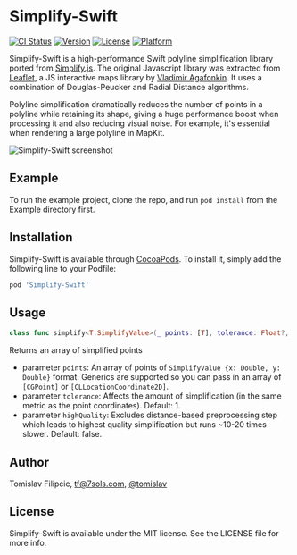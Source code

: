 # Simplify-Swift

[![CI Status](https://img.shields.io/travis/tomislav/Simplify-Swift.svg?style=flat)](https://travis-ci.org/tomislav/Simplify-Swift)
[![Version](https://img.shields.io/cocoapods/v/Simplify-Swift.svg?style=flat)](https://cocoapods.org/pods/Simplify-Swift)
[![License](https://img.shields.io/cocoapods/l/Simplify-Swift.svg?style=flat)](https://cocoapods.org/pods/Simplify-Swift)
[![Platform](https://img.shields.io/cocoapods/p/Simplify-Swift.svg?style=flat)](https://cocoapods.org/pods/Simplify-Swift)

Simplify-Swift is a high-performance Swift polyline simplification library ported from [Simplify.js](http://mourner.github.io/simplify-js/). The original Javascript library was extracted from [Leaflet](https://leafletjs.com), a JS interactive maps library by [Vladimir Agafonkin](http://agafonkin.com/en). It uses a combination of Douglas-Peucker and Radial Distance algorithms.

Polyline simplification dramatically reduces the number of points in a polyline while retaining its shape, giving a huge performance boost when processing it and also reducing visual noise. For example, it's essential when rendering a large polyline in MapKit.

![Simplify-Swift screenshot](https://raw.githubusercontent.com/tomislav/Simplify-Swift/master/screenshot.png)

## Example

To run the example project, clone the repo, and run `pod install` from the Example directory first.

## Installation

Simplify-Swift is available through [CocoaPods](https://cocoapods.org). To install
it, simply add the following line to your Podfile:

```ruby
pod 'Simplify-Swift'
```

## Usage

```swift
class func simplify<T:SimplifyValue>(_ points: [T], tolerance: Float?, highQuality: Bool = false) -> [T]
```

Returns an array of simplified points

- parameter `points`:      An array of points of `SimplifyValue {x: Double, y: Double}` format. Generics are supported so you can pass in an array of `[CGPoint]` or `[CLLocationCoordinate2D]`.
- parameter `tolerance`:   Affects the amount of simplification (in the same metric as the point coordinates). Default: 1.
- parameter `highQuality`: Excludes distance-based preprocessing step which leads to highest quality simplification but runs ~10-20 times slower. Default: false.

## Author

Tomislav Filipcic, tf@7sols.com, [@tomislav](https://twitter.com/tomislav)

## License

Simplify-Swift is available under the MIT license. See the LICENSE file for more info.
